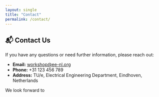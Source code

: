 ```yaml
---
layout: single
title: "Contact"
permalink: /contact/
---
```


## 📬 Contact Us

If you have any questions or need further information, please reach out:

- **Email:** [workshop@ee-nl.org](mailto:workshop@ee-nl.org)
- **Phone:** +31 123 456 789
- **Address:** TU/e, Electrical Engineering Department, Eindhoven, Netherlands

We look forward to
